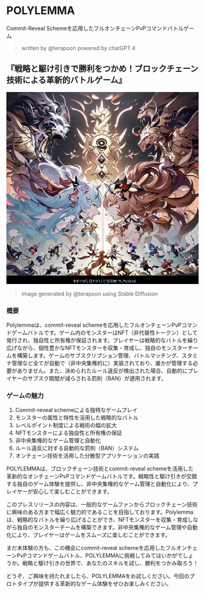 # POLYLEMMA
Commit-Reveal Schemeを応用したフルオンチェーンPvPコマンドバトルゲーム
> written by @terapoon powered by chatGPT 4

## 『戦略と駆け引きで勝利をつかめ！ブロックチェーン技術による革新的バトルゲーム』
![Untitled](../imgs/POLYLEMMA.jpeg)
> image generated by @terapoon using Stable Diffusion

### 概要
Polylemmaは、commit-reveal schemeを応用したフルオンチェーンPvPコマンドゲームバトルです。ゲーム内のモンスターはNFT（非代替性トークン）として発行され、独自性と所有権が保証されます。プレイヤーは戦略的なバトルを繰り広げながら、個性豊かなNFTモンスターを収集・育成し、独自のモンスターチームを構築します。ゲームのサブスクリプション管理、バトルマッチング、スタミナ管理など全てが自動で（非中央集権的に）実装されており、誰かが管理する必要がありません。また、決められたルール違反が検出された場合、自動的にプレイヤーのサブスク期間が減らされる罰則（BAN）が適用されます。

### ゲームの魅力
1. Commit-reveal schemeによる独特なゲームプレイ
2. モンスターの属性と特性を活用した戦略的なバトル
3. レベルポイント制度による戦術の幅の拡大
4. NFTモンスターによる独自性と所有権の保証
5. 非中央集権的なゲーム管理と自動化
6. ルール違反に対する自動的な罰則（BAN）システム
7. オンチェーン技術を活用した分散型アプリケーションの実践

POLYLEMMAは、ブロックチェーン技術とcommit-reveal schemeを活用した革新的なオンチェーンPvPコマンドゲームバトルです。戦略性と駆け引きが交錯する独自のゲーム体験を提供し、非中央集権的なゲーム管理と自動化により、プレイヤーが安心して楽しむことができます。

このプレスリリースの内容は、一般的なゲームファンからブロックチェーン技術に興味のある方まで幅広く魅力的であることを目指しております。Polylemmaは、戦略的なバトルを繰り広げることができ、NFTモンスターを収集・育成しながら独自のモンスターチームを構築できます。非中央集権的なゲーム管理や自動化により、プレイヤーはゲームをスムーズに楽しむことができます。

まだ未体験の方も、この機会にcommit-reveal schemeを応用したフルオンチェーンPvPコマンドゲームバトル、POLYLEMMAに挑戦してみてはいかがでしょうか。戦略と駆け引きの世界で、あなたのスキルを試し、勝利をつかみ取ろう！

どうぞ、ご興味を持たれましたら、POLYLEMMAをお試しください。今回のプロトタイプが提供する革新的なゲーム体験をぜひお楽しみください。